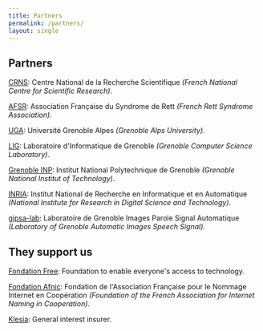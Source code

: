 ```yaml
---
title: Partners
permalink: /partners/
layout: single
---
```


## Partners

[CRNS](https://www.cnrs.fr/en): Centre National de la Recherche Scientifique _(French National Centre for Scientific Research)_.

[AFSR](https://afsr.fr/): Association Française du Syndrome de Rett _(French Rett Syndrome Association)_.

[UGA](https://www.univ-grenoble-alpes.fr/english/): Université Grenoble Alpes _(Grenoble Alps University)_.

[LIG](https://www.liglab.fr/en): Laboratoire d'Informatique de Grenoble _(Grenoble Computer Science Laboratory)_.

[Grenoble INP](https://www.grenoble-inp.fr/en): Institut National Polytechnique de Grenoble _(Grenoble National Institut of Technology)_.

[INRIA](https://www.inria.fr/en): Institut National de Recherche en Informatique et en Automatique _(National Institute for Research in Digital Science and Technology)_.

[gipsa-lab](http://www.gipsa-lab.grenoble-inp.fr/en/home.php): Laboratoire de Grenoble Images Parole Signal Automatique _(Laboratory of Grenoble Automatic Images Speech Signal)_.

## They support us

[Fondation Free](https://www.fondation-free.fr/): Foundation to enable everyone's access to technology.

[Fondation Afnic](https://www.fondation-afnic.fr/fr/Accueil.htm): Fondation de l'Association Française pour le Nommage Internet en Coopération _(Foundation of the French Association for Internet Naming in Cooperation)_.

[Klesia](https://www.klesia.fr/partenariats-et-soutiens-aux-associations): General interest insurer.
